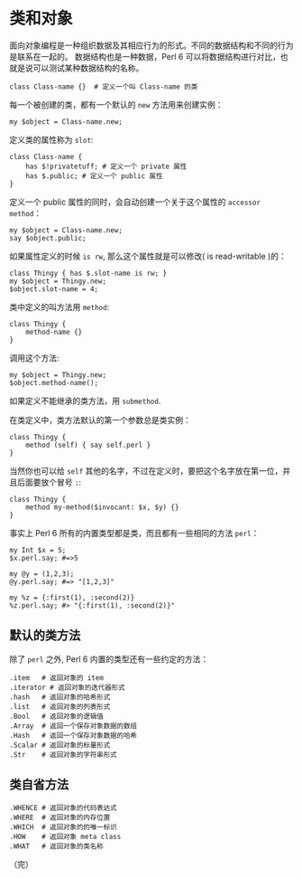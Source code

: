 # 类和对象

面向对象编程是一种组织数据及其相应行为的形式。不同的数据结构和不同的行为是联系在一起的。
数据结构也是一种数据，Perl 6 可以将数据结构进行对比，也就是说可以测试某种数据结构的名称。

    class Class-name {}  # 定义一个叫 Class-name 的类

每一个被创建的类，都有一个默认的 `new` 方法用来创建实例：

    my $object = Class-name.new;

定义类的属性称为 `slot`:

    class Class-name { 
        has $!privatetuff; # 定义一个 private 属性
        has $.public; # 定义一个 public 属性
    } 

定义一个 public 属性的同时，会自动创建一个关于这个属性的 `accessor method`：

    my $object = Class-name.new;
    say $object.public;

如果属性定义的时候 `is rw`, 那么这个属性就是可以修改( is read-writable )的：

    class Thingy { has $.slot-name is rw; }
    my $object = Thingy.new;
    $object.slot-name = 4;

类中定义的叫方法用 `method`:

    class Thingy {
        method-name {}
    }

调用这个方法:

    my $object = Thingy.new;
    $object.method-name();

如果定义不能继承的类方法，用 `submethod`.

在类定义中，类方法默认的第一个参数总是类实例：

    class Thingy {
        method (self) { say self.perl }
    }

当然你也可以给 `self` 其他的名字，不过在定义时，要把这个名字放在第一位，并且后面要放个冒号 `:`:

    class Thingy {
        method my-method($invocant: $x, $y) {}
    }

事实上 Perl 6 所有的内置类型都是类，而且都有一些相同的方法 `perl`：

    my Int $x = 5;
    $x.perl.say; #=>5

    my @y = (1,2,3);
    @y.perl.say; #=> "[1,2,3]"

    my %z = {:first(1), :second(2)}
    %z.perl.say; #> "{:first(1), :second(2)}"
    
## 默认的类方法
   
除了 `perl` 之外, Perl 6 内置的类型还有一些约定的方法：

    .item   # 返回对象的 item
    .iterator # 返回对象的迭代器形式
    .hash   # 返回对象的哈希形式
    .list   # 返回对象的列表形式
    .Bool   # 返回对象的逻辑值
    .Array  # 返回一个保存对象数据的数组
    .Hash   # 返回一个保存对象数据的哈希
    .Scalar # 返回对象的标量形式
    .Str    # 返回对象的字符串形式

## 类自省方法

    .WHENCE # 返回对象的代码表达式
    .WHERE  # 返回对象的内存位置
    .WHICH  # 返回对象的的唯一标识
    .HOW    # 返回对象 meta class
    .WHAT   # 返回对象的类名称
 
（完）
